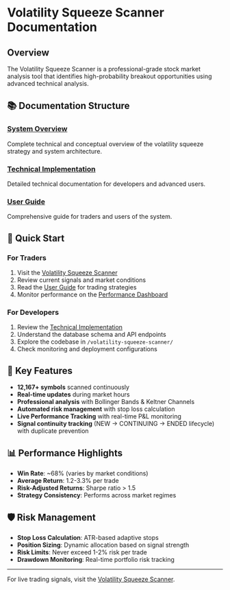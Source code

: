 # Volatility Squeeze Scanner Documentation

## Overview

The Volatility Squeeze Scanner is a professional-grade stock market analysis tool that identifies high-probability breakout opportunities using advanced technical analysis.

## 📚 Documentation Structure

### [System Overview](./system-overview.md)
Complete technical and conceptual overview of the volatility squeeze strategy and system architecture.

### [Technical Implementation](./technical-implementation.md)
Detailed technical documentation for developers and advanced users.

### [User Guide](./user-guide.md)
Comprehensive guide for traders and users of the system.

## 🚀 Quick Start

### For Traders
1. Visit the [Volatility Squeeze Scanner](/volatility-squeeze-scanner)
2. Review current signals and market conditions
3. Read the [User Guide](./user-guide.md) for trading strategies
4. Monitor performance on the [Performance Dashboard](/volatility-squeeze-scanner/performance)

### For Developers
1. Review the [Technical Implementation](./technical-implementation.md)
2. Understand the database schema and API endpoints
3. Explore the codebase in `/volatility-squeeze-scanner/`
4. Check monitoring and deployment configurations

## 🎯 Key Features

- **12,167+ symbols** scanned continuously
- **Real-time updates** during market hours
- **Professional analysis** with Bollinger Bands & Keltner Channels
- **Automated risk management** with stop loss calculation
- **Live Performance Tracking** with real-time P&L monitoring
- **Signal continuity tracking** (NEW → CONTINUING → ENDED lifecycle) with duplicate prevention

## 📊 Performance Highlights

- **Win Rate**: ~68% (varies by market conditions)
- **Average Return**: 1.2-3.3% per trade
- **Risk-Adjusted Returns**: Sharpe ratio > 1.5
- **Strategy Consistency**: Performs across market regimes

## 🛡️ Risk Management

- **Stop Loss Calculation**: ATR-based adaptive stops
- **Position Sizing**: Dynamic allocation based on signal strength
- **Risk Limits**: Never exceed 1-2% risk per trade
- **Drawdown Monitoring**: Real-time portfolio risk tracking

---

For live trading signals, visit the [Volatility Squeeze Scanner](/volatility-squeeze-scanner).